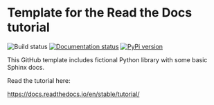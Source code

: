 Template for the Read the Docs tutorial
=======================================
![Build status](https://github.com/szapp/rtd-tutorial/actions/workflows/release.yml/badge.svg)
[![Documentation status](https://readthedocs.org/projects/szapp-rtd-tutorial/badge/?version=stable)](https://szapp-rtd-tutorial.readthedocs.io/en/stable/?badge=stable)
[![PyPi version](https://img.shields.io/pypi/v/uq4rw7demo.svg)](https://pypi.python.org/pypi/uq4rw7demo)

This GitHub template includes fictional Python library
with some basic Sphinx docs.

Read the tutorial here:

https://docs.readthedocs.io/en/stable/tutorial/
